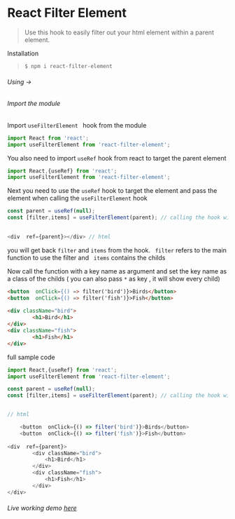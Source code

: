 
# React Filter Element




> Use this hook to easily filter out your html element within a parent element.

Installation
                    
> `$ npm i react-filter-element`

###### Using ->

###### Import the module


Import `useFilterElement ` hook from the module

```javascript
import React from 'react';
import useFilterElement from 'react-filter-element';
```

You also need to import `useRef` hook from react to target the parent element

```javascript
import React,{useRef} from 'react';
import useFilterElement from 'react-filter-element';
```

Next you need to use the `useRef` hook  to target the element and pass the element when calling the `useFilterElement` hook

```javascript
const parent = useRef(null);
const [filter,items] = useFilterElement(parent); // calling the hook with the parent
 

<div  ref={parent}></div> // html
```
you will get back `filter` and `items` from the hook. ` filter` refers to the main function to use the filter and ` items`  contains the childs 

Now call the function with a key name as argument and  set the key name as a class of the childs ( you can also pass `*` as  key , it will show every child)

```html
<button  onClick={() => filter('bird')}>Birds</button>
<button  onClick={() => filter('fish')}>Fish</button>
	
<div className="bird">
		<h1>Bird</h1>
</div>
<div className="fish">
		<h1>Fish</h1>
</div>
```
	


full sample code


```javascript
import React,{useRef} from 'react';
import useFilterElement from 'react-filter-element';

const parent = useRef(null);
const [filter,items] = useFilterElement(parent); // calling the hook with the parent


// html

	<button  onClick={() => filter('bird')}>Birds</button>
	<button  onClick={() => filter('fish')}>Fish</button>
	
<div  ref={parent}> 
		<div className="bird">
			<h1>Bird</h1>
		</div>
		<div className="fish">
			<h1>Fish</h1>
		</div>
</div>
```
######  Live working demo [here](https://react-filter-element.netlify.app/ "here")
